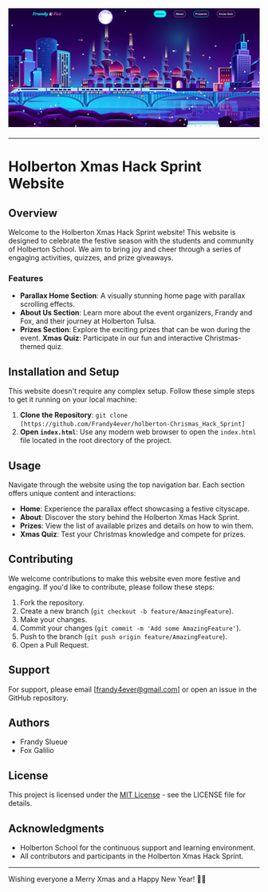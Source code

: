 ![Christmas upon Tulsa](asset/image/Home-Images/main-page.png)
---
---
# Holberton Xmas Hack Sprint Website
## Overview
Welcome to the Holberton Xmas Hack Sprint website! This website is designed to celebrate the festive season with the students and community of Holberton School. We aim to bring joy and cheer through a series of engaging activities, quizzes, and prize giveaways.

### Features
* **Parallax Home Section**: A visually stunning home page with parallax scrolling effects.
* **About Us Section**: Learn more about the event organizers, Frandy and Fox, and their journey at Holberton Tulsa.
* **Prizes Section**: Explore the exciting prizes that can be won during the event.
**Xmas Quiz**: Participate in our fun and interactive Christmas-themed quiz.

## Installation and Setup
This website doesn't require any complex setup. Follow these simple steps to get it running on your local machine:
1. **Clone the Repository**:
`git clone [https://github.com/Frandy4ever/holberton-Chrismas_Hack_Sprint]`
2. **Open `index.html`**: Use any modern web browser to open the `index.html` file located in the root directory of the project.

## Usage
Navigate through the website using the top navigation bar. Each section offers unique content and interactions:

* **Home**: Experience the parallax effect showcasing a festive cityscape.
* **About**: Discover the story behind the Holberton Xmas Hack Sprint.
* **Prizes**: View the list of available prizes and details on how to win them.
* **Xmas Quiz**: Test your Christmas knowledge and compete for prizes.

## Contributing
We welcome contributions to make this website even more festive and engaging. 
If you'd like to contribute, please follow these steps:

1. Fork the repository.
2. Create a new branch (`git checkout -b feature/AmazingFeature`).
3. Make your changes.
4. Commit your changes (`git commit -m 'Add some AmazingFeature'`).
5. Push to the branch (`git push origin feature/AmazingFeature`).
6. Open a Pull Request.

## Support
For support, please email [frandy4ever@gmail.com] or open an issue in the GitHub repository.

## Authors
* Frandy Slueue
* Fox Galilio

## License
This project is licensed under the [MIT License](https://github.com/Frandy4ever/holberton-Chrismas_Hack_Sprint/blob/main/LICENSE) - see the LICENSE file for details.

## Acknowledgments
* Holberton School for the continuous support and learning environment.
* All contributors and participants in the Holberton Xmas Hack Sprint.
---
Wishing everyone a Merry Xmas and a Happy New Year! 🎄🎉